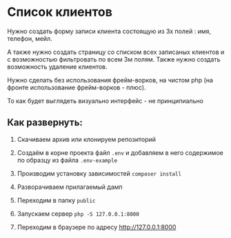 # Список клиентов

Нужно создать форму записи клиента состоящую из 3х полей : имя, телефон, мейл.

А также нужно создать страницу со списком всех записаных клиентов и с возможностью фильтровать по всем 3м полям. Также нужно создать возможность удаление клиентов.

Нужно сделать без использования фрейм-ворков, на чистом php (на фронте использование фрейм-ворков - плюс).

То как будет выглядеть визуально интерфейс - не принципиально

## Как развернуть:

  
  1. Скачиваем архив или клонируем репозиторий

  2. Создаём в корне проекта файл `.env` и добавляем в него содержимое по образцу из файла `.env-example`

  3. Производим установку зависимостей `composer install`

  4. Разворачиваем прилагаемый дамп

  5. Переходим в папку `public`

  6. Запускаем сервер `php -S 127.0.0.1:8000`

  7. Переходим в браузере по адресу http://127.0.0.1:8000
